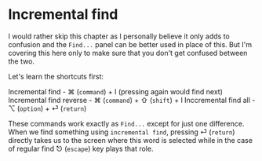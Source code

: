 Incremental find
=================

I would rather skip this chapter as I personally believe it only adds to
confusion and the `Find...` panel can be better used in place of this. But
I'm covering this here only to make sure that you don't get confused between
the two.

Let's learn the shortcuts first:

Incremental find - ⌘ (`command`) + I (pressing again would find next)
Incremental find reverse - ⌘ (`command`) + ⇧ (`shift`) + I
Inccremental find all - ⌥ (`option`) + ⏎ (`return`)

These commands work exactly as `Find...` except for just one difference. When
we find something using `incremental find`, pressing ⏎ (`return`) directly
takes us to the screen where this word is selected while in the case of
regular find ⎋ (`escape`) key plays that role.